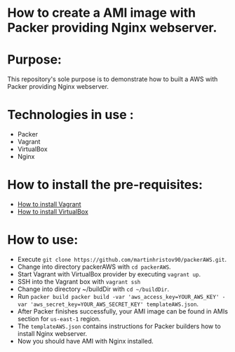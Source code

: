 # How to create a AMI image with Packer providing Nginx webserver.

# Purpose:

This repository's sole purpose is to demonstrate how to built a AWS with Packer providing Nginx webserver.

# Technologies in use :

- Packer
- Vagrant
- VirtualBox
- Nginx

# How to install the pre-requisites:

- [How to install Vagrant](https://www.vagrantup.com/docs/installation/)
- [How to install VirtualBox](https://www.virtualbox.org/manual/ch02.html)

# How to use:

- Execute `git clone https://github.com/martinhristov90/packerAWS.git`.
- Change into directory packerAWS with `cd packerAWS`.
- Start Vagrant with VirtualBox provider by executing `vagrant up`.
- SSH into the Vagrant box with `vagrant ssh`
- Change into directory ~/buildDir with `cd ~/buildDir`.
- Run `packer build packer build -var 'aws_access_key=YOUR_AWS_KEY' -var 'aws_secret_key=YOUR_AWS_SECRET_KEY' templateAWS.json`.
- After Packer finishes successfully, your AMI image can be found in AMIs section for `us-east-1` region.
- The `templateAWS.json` contains instructions for Packer builders how to install Nginx webserver.
- Now you should have AMI with Nginx installed.
